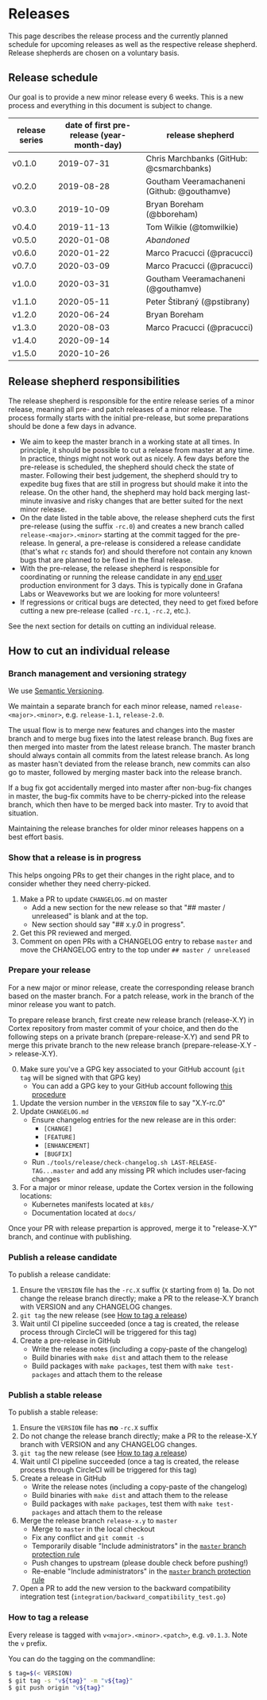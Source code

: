 # Releases

This page describes the release process and the currently planned schedule for upcoming releases as well as the respective release shepherd. Release shepherds are chosen on a voluntary basis.

## Release schedule

Our goal is to provide a new minor release every 6 weeks. This is a new process and everything in this document is subject to change.

| release series | date of first pre-release (year-month-day) | release shepherd                            |
|----------------|--------------------------------------------|---------------------------------------------|
| v0.1.0         | 2019-07-31                                 | Chris Marchbanks (GitHub: @csmarchbanks)    |
| v0.2.0         | 2019-08-28                                 | Goutham Veeramachaneni (Github: @gouthamve) |
| v0.3.0         | 2019-10-09                                 | Bryan Boreham (@bboreham)                   |
| v0.4.0         | 2019-11-13                                 | Tom Wilkie (@tomwilkie)                     |
| v0.5.0         | 2020-01-08                                 | _Abandoned_                                 |
| v0.6.0         | 2020-01-22                                 | Marco Pracucci (@pracucci)                  |
| v0.7.0         | 2020-03-09                                 | Marco Pracucci (@pracucci)                  |
| v1.0.0         | 2020-03-31                                 | Goutham Veeramachaneni (@gouthamve)         |
| v1.1.0         | 2020-05-11                                 | Peter Štibraný (@pstibrany)                 |
| v1.2.0         | 2020-06-24                                 | Bryan Boreham                               |
| v1.3.0         | 2020-08-03                                 | Marco Pracucci (@pracucci)                  |
| v1.4.0         | 2020-09-14                                 |                                             |
| v1.5.0         | 2020-10-26                                 |                                             |

## Release shepherd responsibilities

The release shepherd is responsible for the entire release series of a minor release, meaning all pre- and patch releases of a minor release. The process formally starts with the initial pre-release, but some preparations should be done a few days in advance.

* We aim to keep the master branch in a working state at all times. In principle, it should be possible to cut a release from master at any time. In practice, things might not work out as nicely. A few days before the pre-release is scheduled, the shepherd should check the state of master. Following their best judgement, the shepherd should try to expedite bug fixes that are still in progress but should make it into the release. On the other hand, the shepherd may hold back merging last-minute invasive and risky changes that are better suited for the next minor release.
* On the date listed in the table above, the release shepherd cuts the first pre-release (using the suffix `-rc.0`) and creates a new branch called  `release-<major>.<minor>` starting at the commit tagged for the pre-release. In general, a pre-release is considered a release candidate (that's what `rc` stands for) and should therefore not contain any known bugs that are planned to be fixed in the final release.
* With the pre-release, the release shepherd is responsible for coordinating or running the release candidate in any [end user](https://github.com/cortexproject/cortex/blob/master/ADOPTERS.md) production environment  for 3 days. This is typically done in Grafana Labs or Weaveworks but we are looking for more volunteers!
* If regressions or critical bugs are detected, they need to get fixed before cutting a new pre-release (called `-rc.1`, `-rc.2`, etc.).

See the next section for details on cutting an individual release.

## How to cut an individual release

### Branch management and versioning strategy

We use [Semantic Versioning](https://semver.org/).

We maintain a separate branch for each minor release, named `release-<major>.<minor>`, e.g. `release-1.1`, `release-2.0`.

The usual flow is to merge new features and changes into the master branch and to merge bug fixes into the latest release branch. Bug fixes are then merged into master from the latest release branch. The master branch should always contain all commits from the latest release branch. As long as master hasn't deviated from the release branch, new commits can also go to master, followed by merging master back into the release branch.

If a bug fix got accidentally merged into master after non-bug-fix changes in master, the bug-fix commits have to be cherry-picked into the release branch, which then have to be merged back into master. Try to avoid that situation.

Maintaining the release branches for older minor releases happens on a best effort basis.

### Show that a release is in progress

This helps ongoing PRs to get their changes in the right place, and to consider whether they need cherry-picked.

1. Make a PR to update `CHANGELOG.md` on master
   - Add a new section for the new release so that "## master / unreleased" is blank and at the top.
   - New section should say "## x.y.0 in progress".
2. Get this PR reviewed and merged.
3. Comment on open PRs with a CHANGELOG entry to rebase `master` and move the CHANGELOG entry to the top under `## master / unreleased`

### Prepare your release

For a new major or minor release, create the corresponding release branch based on the master branch. For a patch release, work in the branch of the minor release you want to patch.

To prepare release branch, first create new release branch (release-X.Y) in Cortex repository from master commit of your choice, and then do the following steps on a private branch (prepare-release-X.Y) and send PR to merge this private branch to the new release branch (prepare-release-X.Y -> release-X.Y).

0. Make sure you've a GPG key associated to your GitHub account (`git tag` will be signed with that GPG key)
   - You can add a GPG key to your GitHub account following [this procedure](https://help.github.com/articles/generating-a-gpg-key/)
1. Update the version number in the `VERSION` file to say "X.Y-rc.0"
2. Update `CHANGELOG.md`
   - Ensure changelog entries for the new release are in this order:
     * `[CHANGE]`
     * `[FEATURE]`
     * `[ENHANCEMENT]`
     * `[BUGFIX]`
   - Run `./tools/release/check-changelog.sh LAST-RELEASE-TAG...master` and add any missing PR which includes user-facing changes
3. For a major or minor release, update the Cortex version in the following locations:
   - Kubernetes manifests located at `k8s/`
   - Documentation located at `docs/`

Once your PR with release prepartion is approved, merge it to "release-X.Y" branch, and continue with publishing.

### Publish a release candidate

To publish a release candidate:

1. Ensure the `VERSION` file has the `-rc.X` suffix (`X` starting from `0`)
1a. Do not change the release branch directly; make a PR to the release-X.Y branch with VERSION and any CHANGELOG changes.
2. `git tag` the new release (see [How to tag a release](#how-to-tag-a-release))
3. Wait until CI pipeline succeeded (once a tag is created, the release process through CircleCI will be triggered for this tag)
3. Create a pre-release in GitHub
   - Write the release notes (including a copy-paste of the changelog)
   - Build binaries with `make dist` and attach them to the release
   - Build packages with `make packages`, test them with `make test-packages` and attach them to the release

### Publish a stable release

To publish a stable release:

1. Ensure the `VERSION` file has **no** `-rc.X` suffix
2. Do not change the release branch directly; make a PR to the release-X.Y branch with VERSION and any CHANGELOG changes.
3. `git tag` the new release (see [How to tag a release](#how-to-tag-a-release))
4. Wait until CI pipeline succeeded (once a tag is created, the release process through CircleCI will be triggered for this tag)
5. Create a release in GitHub
   - Write the release notes (including a copy-paste of the changelog)
   - Build binaries with `make dist` and attach them to the release
   - Build packages with `make packages`, test them with `make test-packages` and attach them to the release
6. Merge the release branch `release-x.y` to `master`
   - Merge to `master` in the local checkout
   - Fix any conflict and `git commit -s`
   - Temporarily disable "Include administrators" in the [`master` branch protection rule](https://github.com/cortexproject/cortex/settings/branch_protection_rules)
   - Push changes to upstream (please double check before pushing!)
   - Re-enable "Include administrators" in the [`master` branch protection rule](https://github.com/cortexproject/cortex/settings/branch_protection_rules)
7. Open a PR to add the new version to the backward compatibility integration test (`integration/backward_compatibility_test.go`)

### How to tag a release

Every release is tagged with `v<major>.<minor>.<patch>`, e.g. `v0.1.3`. Note the `v` prefix.

You can do the tagging on the commandline:

```bash
$ tag=$(< VERSION)
$ git tag -s "v${tag}" -m "v${tag}"
$ git push origin "v${tag}"
```
